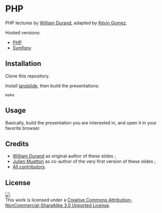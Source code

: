 PHP
===

PHP lectures by [William Durand](http://github.com/willdurand), adapted by [Kévin
Gomez](https://github.com/K-Phoen/).

Hosted versions:
* [PHP](http://blog.kevingomez.fr/php-slides/)
* [Symfony](http://blog.kevingomez.fr/php-slides/extended.html)


Installation
------------

Clone this repository.

Install [landslide](https://github.com/adamzap/landslide#installation), then
build the presentations:

    make


Usage
-----

Basically, build the presentation you are interested in, and open it in your
favorite browser.


Credits
-------

* [William Durand](http://github.com/couac) as original author of these slides ;
* [Julien Muetton](http://github.com/themouette) as co-author of the very first
  version of these slides ;
* [All contributors](https://github.com/K-Phoen/php-slides/graphs/contributors).


License
-------

[![](http://i.creativecommons.org/l/by-nc-sa/3.0/88x31.png)
](http://creativecommons.org/licenses/by-nc-sa/3.0/)<br />This work is
licensed under a [Creative Commons Attribution-NonCommercial-ShareAlike 3.0
Unported License](http://creativecommons.org/licenses/by-nc-sa/3.0/).
